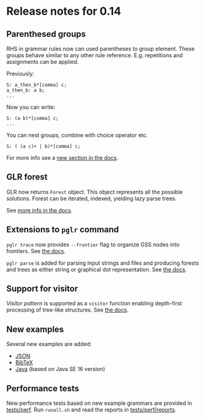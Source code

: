 # Release notes for 0.14

## Parenthesed groups

RHS in grammar rules now can used parentheses to group element. These groups
behave similar to any other rule reference. E.g. repetitions and assignments can
be applied.

Previously:

```nohiglight
S: a_then_b*[comma] c;
a_then_b: a b;
...

```

Now you can write:

```nohiglight
S: (a b)*[comma] c;
...

```

You can nest groups, combine with choice operator etc.

```nohiglight
S: ( (a c)+ | b)*[comma] c;

```
For more info see a [new section in the docs](../grammar_language.md#parenthesized-groups).


## GLR forest

GLR now returns `Forest` object. This object represents all the possible solutions.
Forest can be iterated, indexed, yielding lazy parse trees.

See [more info in the docs](../parse_forest_trees.md).


## Extensions to `pglr` command

`pglr trace` now provides `--frontier` flag to organize GSS nodes into
frontiers. See [the docs](../pglr.md#tracing-glr-parsing).

`pglr parse` is added for parsing input strings and files and producing forests
and trees as either string or graphical dot representation. See [the
docs](../pglr.md#parsing-inputs).


## Support for visitor

*Visitor pattern* is supported as a `visitor` function enabling depth-first
processing of tree-like structures. See [the
docs](../parse_forest_trees.md#visitor).


## New examples

Several new examples are added:

- [JSON](https://github.com/igordejanovic/parglare/tree/master/examples/json)
- [BibTeX](https://github.com/igordejanovic/parglare/tree/master/examples/bibtex)
- [Java](https://github.com/igordejanovic/parglare/tree/master/examples/java) (based on Java SE 16 version)


## Performance tests

New performance tests based on new example grammars are provided in
[tests/perf](https://github.com/igordejanovic/parglare/tree/master/tests/perf).
Run `runall.sh` and read the reports in
[tests/perf/reports](https://github.com/igordejanovic/parglare/tree/master/tests/perf/reports).
